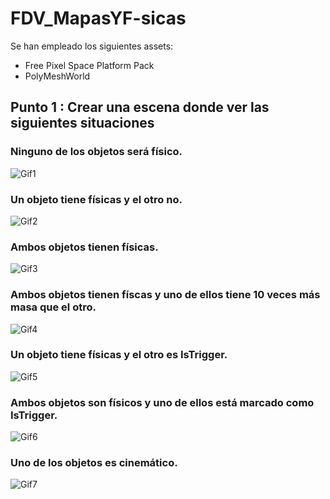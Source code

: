 # FDV_MapasYF-sicas

Se han empleado los siguientes assets:
 - Free Pixel Space Platform Pack
 - PolyMeshWorld

## Punto 1 : Crear una escena donde ver las siguientes situaciones

### Ninguno de los objetos será físico.
![Gif1](gifs/P1.gif)
### Un objeto tiene físicas y el otro no.
![Gif2](gifs/P1.gif)
### Ambos objetos tienen físicas.
![Gif3](gifs/P1.gif)
### Ambos objetos tienen físcas y uno de ellos tiene 10 veces más masa que el otro.
![Gif4](gifs/P1.gif)
### Un objeto tiene físicas y el otro es IsTrigger.
![Gif5](gifs/P1.gif)
### Ambos objetos son físicos y uno de ellos está marcado como IsTrigger.
![Gif6](gifs/P1.gif)
### Uno de los objetos es cinemático.
![Gif7](gifs/P1.gif)
